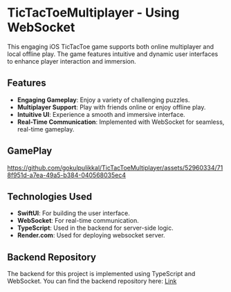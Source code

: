 # TicTacToeMultiplayer - Using WebSocket
This engaging iOS TicTacToe game supports both online multiplayer and local offline play. The game features intuitive and dynamic user interfaces to enhance player interaction and immersion.

## Features

- **Engaging Gameplay**: Enjoy a variety of challenging puzzles.
- **Multiplayer Support**: Play with friends online or enjoy offline play.
- **Intuitive UI**: Experience a smooth and immersive interface.
- **Real-Time Communication**: Implemented with WebSocket for seamless, real-time gameplay.

## GamePlay

https://github.com/gokulpulikkal/TicTacToeMultiplayer/assets/52960334/718f951d-a7ea-49a5-b384-040568035ec4


## Technologies Used

- **SwiftUI**: For building the user interface.
- **WebSocket**: For real-time communication.
- **TypeScript**: Used in the backend for server-side logic.
- **Render.com**: Used for deploying websocket server.

## Backend Repository

The backend for this project is implemented using TypeScript and WebSocket. You can find the backend repository here: [Link](https://github.com/gokulpulikkal/TicTacToeGameWebSocketBackend)


